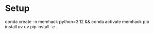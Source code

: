 # Setup

conda create -n memhack python=3.12 && conda activate memhack
pip install uv
uv pip install -e .